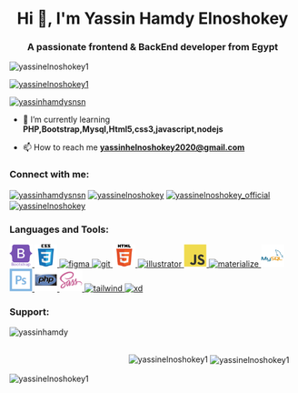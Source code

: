 <h1 align="center">Hi 👋, I'm Yassin Hamdy Elnoshokey</h1>
<h3 align="center">A passionate frontend & BackEnd developer from Egypt</h3>

<p align="left"> <img src="https://komarev.com/ghpvc/?username=yassinelnoshokey1&label=Profile%20views&color=0e75b6&style=flat" alt="yassinelnoshokey1" /> </p>

<p align="left"> <a href="https://github.com/ryo-ma/github-profile-trophy"><img src="https://github-profile-trophy.vercel.app/?username=yassinelnoshokey1" alt="yassinelnoshokey1" /></a> </p>

<p align="left"> <a href="https://twitter.com/yassinhamdysnsn" target="blank"><img src="https://img.shields.io/twitter/follow/yassinhamdysnsn?logo=twitter&style=for-the-badge" alt="yassinhamdysnsn" /></a> </p>

- 🌱 I’m currently learning **PHP,Bootstrap,Mysql,Html5,css3,javascript,nodejs**

- 📫 How to reach me **yassinhelnoshokey2020@gmail.com**

<h3 align="left">Connect with me:</h3>
<p align="left">
<a href="https://twitter.com/yassinhamdysnsn" target="blank"><img align="center" src="https://raw.githubusercontent.com/rahuldkjain/github-profile-readme-generator/master/src/images/icons/Social/twitter.svg" alt="yassinhamdysnsn" height="30" width="40" /></a>
<a href="https://fb.com/yassinelnoshokey" target="blank"><img align="center" src="https://raw.githubusercontent.com/rahuldkjain/github-profile-readme-generator/master/src/images/icons/Social/facebook.svg" alt="yassinelnoshokey" height="30" width="40" /></a>
<a href="https://instagram.com/yassinelnoshokey_official" target="blank"><img align="center" src="https://raw.githubusercontent.com/rahuldkjain/github-profile-readme-generator/master/src/images/icons/Social/instagram.svg" alt="yassinelnoshokey_official" height="30" width="40" /></a>
<a href="https://www.behance.net/yassinelnoshokey" target="blank"><img align="center" src="https://raw.githubusercontent.com/rahuldkjain/github-profile-readme-generator/master/src/images/icons/Social/behance.svg" alt="yassinelnoshokey" height="30" width="40" /></a>
</p>

<h3 align="left">Languages and Tools:</h3>
<p align="left"> <a href="https://getbootstrap.com" target="_blank" rel="noreferrer"> <img src="https://raw.githubusercontent.com/devicons/devicon/master/icons/bootstrap/bootstrap-plain-wordmark.svg" alt="bootstrap" width="40" height="40"/> </a> <a href="https://www.w3schools.com/css/" target="_blank" rel="noreferrer"> <img src="https://raw.githubusercontent.com/devicons/devicon/master/icons/css3/css3-original-wordmark.svg" alt="css3" width="40" height="40"/> </a> <a href="https://www.figma.com/" target="_blank" rel="noreferrer"> <img src="https://www.vectorlogo.zone/logos/figma/figma-icon.svg" alt="figma" width="40" height="40"/> </a> <a href="https://git-scm.com/" target="_blank" rel="noreferrer"> <img src="https://www.vectorlogo.zone/logos/git-scm/git-scm-icon.svg" alt="git" width="40" height="40"/> </a> <a href="https://www.w3.org/html/" target="_blank" rel="noreferrer"> <img src="https://raw.githubusercontent.com/devicons/devicon/master/icons/html5/html5-original-wordmark.svg" alt="html5" width="40" height="40"/> </a> <a href="https://www.adobe.com/in/products/illustrator.html" target="_blank" rel="noreferrer"> <img src="https://www.vectorlogo.zone/logos/adobe_illustrator/adobe_illustrator-icon.svg" alt="illustrator" width="40" height="40"/> </a> <a href="https://developer.mozilla.org/en-US/docs/Web/JavaScript" target="_blank" rel="noreferrer"> <img src="https://raw.githubusercontent.com/devicons/devicon/master/icons/javascript/javascript-original.svg" alt="javascript" width="40" height="40"/> </a> <a href="https://materializecss.com/" target="_blank" rel="noreferrer"> <img src="https://raw.githubusercontent.com/prplx/svg-logos/5585531d45d294869c4eaab4d7cf2e9c167710a9/svg/materialize.svg" alt="materialize" width="40" height="40"/> </a> <a href="https://www.mysql.com/" target="_blank" rel="noreferrer"> <img src="https://raw.githubusercontent.com/devicons/devicon/master/icons/mysql/mysql-original-wordmark.svg" alt="mysql" width="40" height="40"/> </a> <a href="https://www.photoshop.com/en" target="_blank" rel="noreferrer"> <img src="https://raw.githubusercontent.com/devicons/devicon/master/icons/photoshop/photoshop-line.svg" alt="photoshop" width="40" height="40"/> </a> <a href="https://www.php.net" target="_blank" rel="noreferrer"> <img src="https://raw.githubusercontent.com/devicons/devicon/master/icons/php/php-original.svg" alt="php" width="40" height="40"/> </a> <a href="https://sass-lang.com" target="_blank" rel="noreferrer"> <img src="https://raw.githubusercontent.com/devicons/devicon/master/icons/sass/sass-original.svg" alt="sass" width="40" height="40"/> </a> <a href="https://tailwindcss.com/" target="_blank" rel="noreferrer"> <img src="https://www.vectorlogo.zone/logos/tailwindcss/tailwindcss-icon.svg" alt="tailwind" width="40" height="40"/> </a> <a href="https://www.adobe.com/products/xd.html" target="_blank" rel="noreferrer"> <img src="https://cdn.worldvectorlogo.com/logos/adobe-xd.svg" alt="xd" width="40" height="40"/> </a> </p>

<h3 align="left">Support:</h3>
<p><a href="https://www.buymeacoffee.com/yassinhamdy"> <img align="left" src="https://cdn.buymeacoffee.com/buttons/v2/default-yellow.png" height="50" width="210" alt="yassinhamdy" /></a></p><br><br>

<p><img align="left" src="https://github-readme-stats.vercel.app/api/top-langs?username=yassinelnoshokey1&show_icons=true&locale=en&layout=compact" alt="yassinelnoshokey1" /></p>

<p>&nbsp;<img align="center" src="https://github-readme-stats.vercel.app/api?username=yassinelnoshokey1&show_icons=true&locale=en" alt="yassinelnoshokey1" /></p>

<p><img align="center" src="https://github-readme-streak-stats.herokuapp.com/?user=yassinelnoshokey1&" alt="yassinelnoshokey1" /></p>
